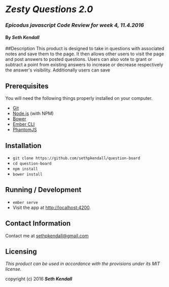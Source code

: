 # _Zesty Questions 2.0_
### _Epicodus javascript Code Review for week 4, 11.4.2016_

#### By _Seth Kendall_

##Description
This product is designed to take in questions with associated notes and save them to the page. It then allows other users to visit the page and post answers to posted questions. Users can also vote to grant or subtract a point from existing answers to increase or decrease respectively the answer's visibility. Additionally users can save

## Prerequisites

You will need the following things properly installed on your computer.

* [Git](http://git-scm.com/)
* [Node.js](http://nodejs.org/) (with NPM)
* [Bower](http://bower.io/)
* [Ember CLI](http://ember-cli.com/)
* [PhantomJS](http://phantomjs.org/)

## Installation

* `git clone https://github.com/sethpkendall/question-board`
* `cd question-board`
* `npm install`
* `bower install`

## Running / Development

* `ember serve`
* Visit the app at [http://localhost:4200](http://localhost:4200).

## Contact Information
Contact me at sethpkendall@gmail.com

## Licensing

*This product can be used in accordance with the provisions under its MIT license.*

copyright (c) 2016 **_Seth Kendall_**
